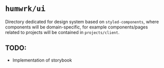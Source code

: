 # `humwrk/ui`

Directory dedicated for design system based on `styled-components`, where components will be domain-specific, for example components/pages related to projects will be contained in `projects/client`.

## TODO:

- Implementation of storybook